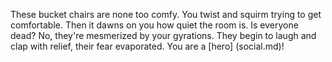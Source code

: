 These bucket chairs are none too comfy. You twist and squirm trying to get
comfortable. Then it dawns on you how quiet the room is. Is everyone dead?
No, they're mesmerized by your gyrations. They begin to laugh and clap
with relief, their fear evaporated. You are a [hero] (social.md)!
